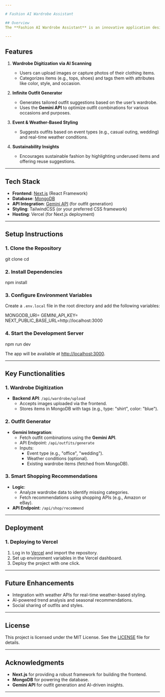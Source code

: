 ```yaml
---

# Fashion AI Wardrobe Assistant

## Overview
The **Fashion AI Wardrobe Assistant** is an innovative application designed to help users digitize and manage their wardrobes, generate outfit suggestions, and receive personalized clothing recommendations. It combines **Next.js** for the frontend, **MongoDB** for the database, and the **Gemini API** for AI-driven outfit generation.

---
```


## Features
1. **Wardrobe Digitization via AI Scanning**
   - Users can upload images or capture photos of their clothing items.
   - Categorizes items (e.g., tops, shoes) and tags them with attributes like color, style, and occasion.

2. **Infinite Outfit Generator**
   - Generates tailored outfit suggestions based on the user’s wardrobe.
   - Uses the **Gemini API** to optimize outfit combinations for various occasions and purposes.


3. **Event & Weather-Based Styling**
   - Suggests outfits based on event types (e.g., casual outing, wedding) and real-time weather conditions.

4. **Sustainability Insights**
   - Encourages sustainable fashion by highlighting underused items and offering reuse suggestions.

---

## Tech Stack
- **Frontend**: [Next.js](https://nextjs.org/) (React Framework)
- **Database**: [MongoDB](https://www.mongodb.com/)
- **API Integration**: [Gemini API](https://gemini.com/) (for outfit generation)
- **Styling**: TailwindCSS (or your preferred CSS framework)
- **Hosting**: Vercel (for Next.js deployment)

---

## Setup Instructions

### 1. Clone the Repository

git clone <repository-url>
cd <repository-folder>


### 2. Install Dependencies

npm install


### 3. Configure Environment Variables
Create a `.env.local` file in the root directory and add the following variables:

MONGODB_URI=<your-mongodb-connection-string>
GEMINI_API_KEY=<your-gemini-api-key>
NEXT_PUBLIC_BASE_URL=http://localhost:3000


### 4. Start the Development Server

npm run dev

The app will be available at [http://localhost:3000](http://localhost:3000).

---

## Key Functionalities

### 1. **Wardrobe Digitization**
- **Backend API**: `/api/wardrobe/upload`
  - Accepts images uploaded via the frontend.
  - Stores items in MongoDB with tags (e.g., type: "shirt", color: "blue").
  
### 2. **Outfit Generator**
- **Gemini Integration**:
  - Fetch outfit combinations using the **Gemini API**.
  - API Endpoint: `/api/outfits/generate`
  - Inputs:
    - Event type (e.g., "office", "wedding").
    - Weather conditions (optional).
    - Existing wardrobe items (fetched from MongoDB).

### 3. **Smart Shopping Recommendations**
- **Logic**:
  - Analyze wardrobe data to identify missing categories.
  - Fetch recommendations using shopping APIs (e.g., Amazon or eBay).
- **API Endpoint**: `/api/shop/recommend`

---

## Deployment

### 1. Deploying to Vercel
1. Log in to [Vercel](https://vercel.com/) and import the repository.
2. Set up environment variables in the Vercel dashboard.
3. Deploy the project with one click.

---

## Future Enhancements
- Integration with weather APIs for real-time weather-based styling.
- AI-powered trend analysis and seasonal recommendations.
- Social sharing of outfits and styles.

---

## License
This project is licensed under the MIT License. See the [LICENSE](LICENSE) file for details.

---

## Acknowledgments
- **Next.js** for providing a robust framework for building the frontend.
- **MongoDB** for powering the database.
- **Gemini API** for outfit generation and AI-driven insights.


---

